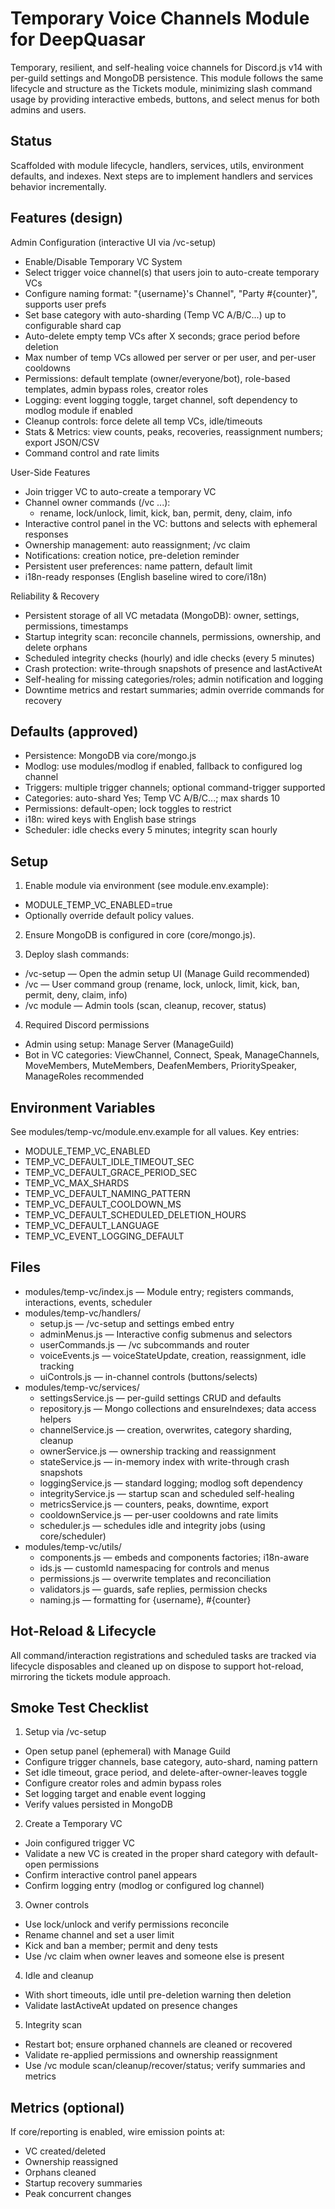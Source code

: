 # Temporary Voice Channels Module for DeepQuasar

Temporary, resilient, and self-healing voice channels for Discord.js v14 with per-guild settings and MongoDB persistence. This module follows the same lifecycle and structure as the Tickets module, minimizing slash command usage by providing interactive embeds, buttons, and select menus for both admins and users.

## Status

Scaffolded with module lifecycle, handlers, services, utils, environment defaults, and indexes. Next steps are to implement handlers and services behavior incrementally.

## Features (design)

Admin Configuration (interactive UI via /vc-setup)
- Enable/Disable Temporary VC System
- Select trigger voice channel(s) that users join to auto-create temporary VCs
- Configure naming format: "{username}'s Channel", "Party #{counter}", supports user prefs
- Set base category with auto-sharding (Temp VC A/B/C...) up to configurable shard cap
- Auto-delete empty temp VCs after X seconds; grace period before deletion
- Max number of temp VCs allowed per server or per user, and per-user cooldowns
- Permissions: default template (owner/everyone/bot), role-based templates, admin bypass roles, creator roles
- Logging: event logging toggle, target channel, soft dependency to modlog module if enabled
- Cleanup controls: force delete all temp VCs, idle/timeouts
- Stats & Metrics: view counts, peaks, recoveries, reassignment numbers; export JSON/CSV
- Command control and rate limits

User-Side Features
- Join trigger VC to auto-create a temporary VC
- Channel owner commands (/vc ...):
  - rename, lock/unlock, limit, kick, ban, permit, deny, claim, info
- Interactive control panel in the VC: buttons and selects with ephemeral responses
- Ownership management: auto reassignment; /vc claim
- Notifications: creation notice, pre-deletion reminder
- Persistent user preferences: name pattern, default limit
- i18n-ready responses (English baseline wired to core/i18n)

Reliability & Recovery
- Persistent storage of all VC metadata (MongoDB): owner, settings, permissions, timestamps
- Startup integrity scan: reconcile channels, permissions, ownership, and delete orphans
- Scheduled integrity checks (hourly) and idle checks (every 5 minutes)
- Crash protection: write-through snapshots of presence and lastActiveAt
- Self-healing for missing categories/roles; admin notification and logging
- Downtime metrics and restart summaries; admin override commands for recovery

## Defaults (approved)

- Persistence: MongoDB via core/mongo.js
- Modlog: use modules/modlog if enabled, fallback to configured log channel
- Triggers: multiple trigger channels; optional command-trigger supported
- Categories: auto-shard Yes; Temp VC A/B/C...; max shards 10
- Permissions: default-open; lock toggles to restrict
- i18n: wired keys with English base strings
- Scheduler: idle checks every 5 minutes; integrity scan hourly

## Setup

1) Enable module via environment (see module.env.example):
- MODULE_TEMP_VC_ENABLED=true
- Optionally override default policy values.

2) Ensure MongoDB is configured in core (core/mongo.js).

3) Deploy slash commands:
- /vc-setup — Open the admin setup UI (Manage Guild recommended)
- /vc — User command group (rename, lock, unlock, limit, kick, ban, permit, deny, claim, info)
- /vc module — Admin tools (scan, cleanup, recover, status)

4) Required Discord permissions
- Admin using setup: Manage Server (ManageGuild)
- Bot in VC categories: ViewChannel, Connect, Speak, ManageChannels, MoveMembers, MuteMembers, DeafenMembers, PrioritySpeaker, ManageRoles recommended

## Environment Variables

See modules/temp-vc/module.env.example for all values. Key entries:
- MODULE_TEMP_VC_ENABLED
- TEMP_VC_DEFAULT_IDLE_TIMEOUT_SEC
- TEMP_VC_DEFAULT_GRACE_PERIOD_SEC
- TEMP_VC_MAX_SHARDS
- TEMP_VC_DEFAULT_NAMING_PATTERN
- TEMP_VC_DEFAULT_COOLDOWN_MS
- TEMP_VC_DEFAULT_SCHEDULED_DELETION_HOURS
- TEMP_VC_DEFAULT_LANGUAGE
- TEMP_VC_EVENT_LOGGING_DEFAULT

## Files

- modules/temp-vc/index.js — Module entry; registers commands, interactions, events, scheduler
- modules/temp-vc/handlers/
  - setup.js — /vc-setup and settings embed entry
  - adminMenus.js — Interactive config submenus and selectors
  - userCommands.js — /vc subcommands and router
  - voiceEvents.js — voiceStateUpdate, creation, reassignment, idle tracking
  - uiControls.js — in-channel controls (buttons/selects)
- modules/temp-vc/services/
  - settingsService.js — per-guild settings CRUD and defaults
  - repository.js — Mongo collections and ensureIndexes; data access helpers
  - channelService.js — creation, overwrites, category sharding, cleanup
  - ownerService.js — ownership tracking and reassignment
  - stateService.js — in-memory index with write-through crash snapshots
  - loggingService.js — standard logging; modlog soft dependency
  - integrityService.js — startup scan and scheduled self-healing
  - metricsService.js — counters, peaks, downtime, export
  - cooldownService.js — per-user cooldowns and rate limits
  - scheduler.js — schedules idle and integrity jobs (using core/scheduler)
- modules/temp-vc/utils/
  - components.js — embeds and components factories; i18n-aware
  - ids.js — customId namespacing for controls and menus
  - permissions.js — overwrite templates and reconciliation
  - validators.js — guards, safe replies, permission checks
  - naming.js — formatting for {username}, #{counter}

## Hot-Reload & Lifecycle

All command/interaction registrations and scheduled tasks are tracked via lifecycle disposables and cleaned up on dispose to support hot-reload, mirroring the tickets module approach.

## Smoke Test Checklist

1) Setup via /vc-setup
- Open setup panel (ephemeral) with Manage Guild
- Configure trigger channels, base category, auto-shard, naming pattern
- Set idle timeout, grace period, and delete-after-owner-leaves toggle
- Configure creator roles and admin bypass roles
- Set logging target and enable event logging
- Verify values persisted in MongoDB

2) Create a Temporary VC
- Join configured trigger VC
- Validate a new VC is created in the proper shard category with default-open permissions
- Confirm interactive control panel appears
- Confirm logging entry (modlog or configured log channel)

3) Owner controls
- Use lock/unlock and verify permissions reconcile
- Rename channel and set a user limit
- Kick and ban a member; permit and deny tests
- Use /vc claim when owner leaves and someone else is present

4) Idle and cleanup
- With short timeouts, idle until pre-deletion warning then deletion
- Validate lastActiveAt updated on presence changes

5) Integrity scan
- Restart bot; ensure orphaned channels are cleaned or recovered
- Validate re-applied permissions and ownership reassignment
- Use /vc module scan/cleanup/recover/status; verify summaries and metrics

## Metrics (optional)

If core/reporting is enabled, wire emission points at:
- VC created/deleted
- Ownership reassigned
- Orphans cleaned
- Startup recovery summaries
- Peak concurrent changes
